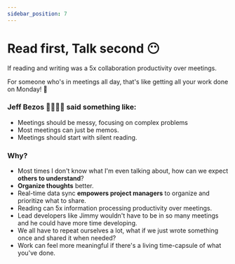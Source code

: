```yaml
---
sidebar_position: 7
---
```


# Read first, Talk second 😶

If reading and writing was a 5x collaboration productivity over meetings.

For someone who's in meetings all day, that's like getting all your work done on Monday! 📅

### Jeff Bezos 👨🏻‍🦲💵 said something like:

- Meetings should be messy, focusing on complex problems
- Most meetings can just be memos.
- Meetings should start with silent reading.

### Why?

- Most times I don't know what I'm even talking about, how can we expect **others to understand**?
- **Organize thoughts** better.
- Real-time data sync **empowers project managers** to organize and prioritize what to share.
- Reading can 5x information processing productivity over meetings.
- Lead developers like Jimmy wouldn't have to be in so many meetings and he could have more time developing.
- We all have to repeat ourselves a lot, what if we just wrote something once and shared it when needed?
- Work can feel more meaningful if there's a living time-capsule of what you've done.
